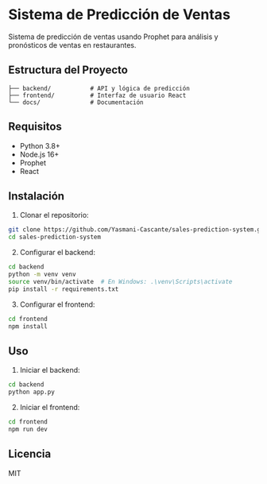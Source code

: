 # Sistema de Predicción de Ventas

Sistema de predicción de ventas usando Prophet para análisis y pronósticos de ventas en restaurantes.

## Estructura del Proyecto

```
├── backend/           # API y lógica de predicción
├── frontend/          # Interfaz de usuario React
└── docs/              # Documentación
```

## Requisitos

- Python 3.8+
- Node.js 16+
- Prophet
- React

## Instalación

1. Clonar el repositorio:
```bash
git clone https://github.com/Yasmani-Cascante/sales-prediction-system.git
cd sales-prediction-system
```

2. Configurar el backend:
```bash
cd backend
python -m venv venv
source venv/bin/activate  # En Windows: .\venv\Scripts\activate
pip install -r requirements.txt
```

3. Configurar el frontend:
```bash
cd frontend
npm install
```

## Uso

1. Iniciar el backend:
```bash
cd backend
python app.py
```

2. Iniciar el frontend:
```bash
cd frontend
npm run dev
```

## Licencia

MIT